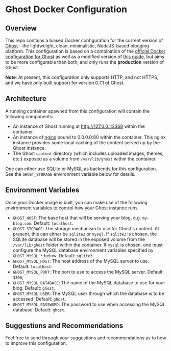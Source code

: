 # Ghost Docker Configuration

## Overview
This repo contains a biased Docker configuration for the current version of
[Ghost](https://ghost.com) - the lightweight, clean, minimalistic, NodeJS-based
blogging platform. This configuration is based on a combination of the
[official Docker configuration for Ghost](https://github.com/docker-library/ghost)
as well as a modified version of
[this guide](http://0v.org/installing-ghost-on-ubuntu-nginx-and-mysql/), but
aims to be more configurable than both, and only runs the **production** version
of Ghost.

**Note**: At present, this configuration only supports HTTP, and not HTTPS,
and we have only built support for version 0.7.1 of Ghost.

## Architecture
A running container spawned from this configuration will contain the following
components:

* An instance of Ghost running at http://127.0.0.1:2368 within the container.
* An instance of [nginx](http://nginx.org) bound to 0.0.0.0:80 within the
  container. This nginx instance provides some local caching of the content
  served up by the Ghost instance.
* The Ghost ``content`` directory (which includes uploaded images, themes, etc.)
  exposed as a volume from ``/var/lib/ghost`` within the container.

One can either use SQLite or MySQL as backends for this configuration. See the
``GHOST_STORAGE`` environment variable below for details.

## Environment Variables
Once your Docker image is built, you can make use of the following environment
variables to control how your Ghost instance runs.

* ``GHOST_HOST``: The base host that will be serving your blog, e.g.
  ``my-blog.com``. Default: ``localhost``.
* ``GHOST_STORAGE``: The storage mechanism to use for Ghost's content. At
  present, this can either be ``sqlite3`` or ``mysql``. If ``sqlite3`` is
  chosen, the SQLite database will be stored in the exposed volume from the
  ``/var/lib/ghost`` folder within the container. If ``mysql`` is chosen, one
  must configure the MySQL database environment variables specified by
  ``GHOST_MYSQL_*`` below. Default: ``sqlite3``.
* ``GHOST_MYSQL_HOST``: The host address of the MySQL server to use.
  Default: ``localhost``.
* ``GHOST_MYSQL_PORT``: The port to use to access the MySQL server.
  Default: ``3306``,
* ``GHOST_MYSQL_DATABASE``: The name of the MySQL database to use for your
  blog. Default: ``ghost``.
* ``GHOST_MYSQL_USER``: The MySQL user through which the database is to be
  accessed. Default: ``ghost``.
* ``GHOST_MYSQL_PASSWORD``: The password to use when accessing the MySQL
  database. Default: ``ghost``.

## Suggestions and Recommendations
Feel free to send through your suggestions and recommendations as to how to
improve this configuration.
